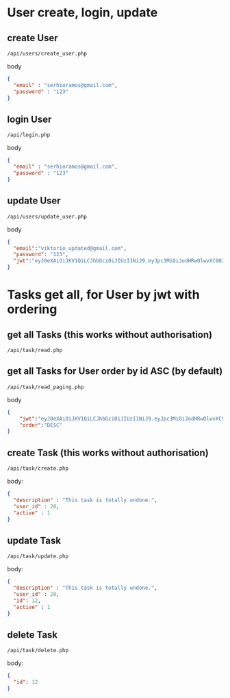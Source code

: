 # User create, login, update  
## create User  
```  
/api/users/create_user.php  
```  
body  
```json
{  
  "email" : "serhioramos@gmail.com",
  "password" : "123"
}  
```  
## login User  
```  
/api/login.php  
```  
body  
```json
{  
  "email" : "serhioramos@gmail.com",
  "password" : "123"
}  
```  
## update User  
```  
/api/users/update_user.php  
```  
body  
```json
{
  "email":"viktorio_updated@gmail.com", 
  "password": "123",
  "jwt":"eyJ0eXAiOiJKV1QiLCJhbGciOiJIUzI1NiJ9.eyJpc3MiOiJodHRwOlwvXC90ZXN0ZG9pdHNvZnR3YXJlLmxvY2FsIiwiYXVkIjoiaHR0cDpcL1wvdGVzdGRvaXRzb2Z0d2FyZS5sb2NhbCIsImlhdCI6MTM1Njk5OTUyNCwibmJmIjoxMzU3MDAwMDAwLCJkYXRhIjp7ImlkIjoiMjIiLCJlbWFpbCI6InZpa3RvcmlvQGdtYWlsLmNvbSJ9fQ.mpSsf4Ky1sg30JS9wHInvPuiVUhhCleLMSZ_xHN6sB4"
}
```
# Tasks get all, for User by jwt with ordering
## get all Tasks (this works without authorisation)
```  
/api/task/read.php  
```
## get all Tasks for User order by id ASC (by default)
```
/api/task/read_paging.php
```
body
```json
{
    "jwt":"eyJ0eXAiOiJKV1QiLCJhbGciOiJIUzI1NiJ9.eyJpc3MiOiJodHRwOlwvXC90ZXN0ZG9pdHNvZnR3YXJlLmxvY2FsIiwiYXVkIjoiaHR0cDpcL1wvdGVzdGRvaXRzb2Z0d2FyZS5sb2NhbCIsImlhdCI6MTM1Njk5OTUyNCwibmJmIjoxMzU3MDAwMDAwLCJkYXRhIjp7ImlkIjoiMjQiLCJlbWFpbCI6IjExMUBnbWFpbC5jb20ifX0.UDdS5joCP65uVdFsDegR2HMHiMOSrZlCRMo4EY0nBQc", 
    "order":"DESC"
}
```
## create Task (this works without authorisation)  
```  
/api/task/create.php  
```  
body:  
```json
{  
  "description" : "This task is totally undone.",  
  "user_id" : 20,  
  "active" : 1
}  
```  
## update Task  
```  
/api/task/update.php  
```  
body:  
```json
{  
  "description" : "This task is totally undone.",  
  "user_id" : 20,  
  "id": 12,  
  "active" : 1
}  
```  
## delete Task  
```  
/api/task/delete.php  
```  
body:
```json
{  
  "id": 12  
}  
```
